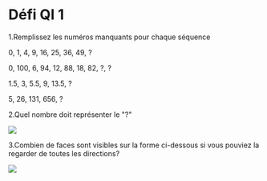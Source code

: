 # Défi QI 1

1.Remplissez les numéros manquants pour chaque séquence

0, 1, 4, 9, 16, 25, 36, 49, ?

0, 100, 6, 94, 12, 88, 18, 82, ?, ?

1.5, 3, 5.5, 9, 13.5, ?

5, 26, 131, 656, ?

2.Quel nombre doit représenter le "?"

![](https://github.com/supportingami/sami-maths-club/blob/master/maths-club-pack/images/iq-challenge-one-1.png?raw=true)

3.Combien de faces sont visibles sur la forme ci-dessous si vous pouviez la regarder de toutes les directions?

![](https://github.com/supportingami/sami-maths-club/blob/master/maths-club-pack/images/iq-challenge-one-2.png?raw=true)
